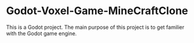 # Godot-Voxel-Game-MineCraftClone
This is a Godot project. The main purpose of this project is to get familier with the Godot game engine.
